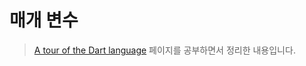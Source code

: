 # 매개 변수

> [A tour of the Dart language](https://dart.dev/guides/language/language-tour) 페이지를 공부하면서 정리한 내용입니다.
